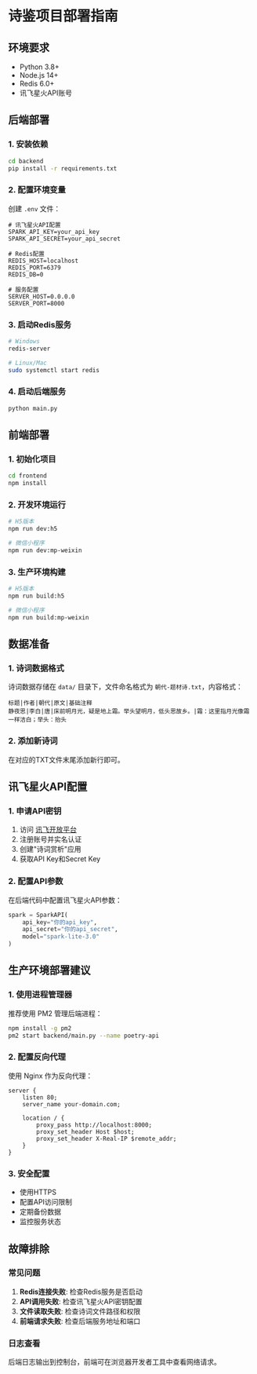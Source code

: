 # 诗鉴项目部署指南

## 环境要求
- Python 3.8+
- Node.js 14+
- Redis 6.0+
- 讯飞星火API账号

## 后端部署

### 1. 安装依赖
```bash
cd backend
pip install -r requirements.txt
```

### 2. 配置环境变量
创建 `.env` 文件：
```env
# 讯飞星火API配置
SPARK_API_KEY=your_api_key
SPARK_API_SECRET=your_api_secret

# Redis配置
REDIS_HOST=localhost
REDIS_PORT=6379
REDIS_DB=0

# 服务配置
SERVER_HOST=0.0.0.0
SERVER_PORT=8000
```

### 3. 启动Redis服务
```bash
# Windows
redis-server

# Linux/Mac
sudo systemctl start redis
```

### 4. 启动后端服务
```bash
python main.py
```

## 前端部署

### 1. 初始化项目
```bash
cd frontend
npm install
```

### 2. 开发环境运行
```bash
# H5版本
npm run dev:h5

# 微信小程序
npm run dev:mp-weixin
```

### 3. 生产环境构建
```bash
# H5版本
npm run build:h5

# 微信小程序
npm run build:mp-weixin
```

## 数据准备

### 1. 诗词数据格式
诗词数据存储在 `data/` 目录下，文件命名格式为 `朝代-题材诗.txt`，内容格式：
```
标题|作者|朝代|原文|基础注释
静夜思|李白|唐|床前明月光，疑是地上霜。举头望明月，低头思故乡。|霜：这里指月光像霜一样洁白；举头：抬头
```

### 2. 添加新诗词
在对应的TXT文件末尾添加新行即可。

## 讯飞星火API配置

### 1. 申请API密钥
1. 访问 [讯飞开放平台](https://www.xfyun.cn/)
2. 注册账号并实名认证
3. 创建"诗词赏析"应用
4. 获取API Key和Secret Key

### 2. 配置API参数
在后端代码中配置讯飞星火API参数：
```python
spark = SparkAPI(
    api_key="你的api_key",
    api_secret="你的api_secret",
    model="spark-lite-3.0"
)
```

## 生产环境部署建议

### 1. 使用进程管理器
推荐使用 PM2 管理后端进程：
```bash
npm install -g pm2
pm2 start backend/main.py --name poetry-api
```

### 2. 配置反向代理
使用 Nginx 作为反向代理：
```nginx
server {
    listen 80;
    server_name your-domain.com;
    
    location / {
        proxy_pass http://localhost:8000;
        proxy_set_header Host $host;
        proxy_set_header X-Real-IP $remote_addr;
    }
}
```

### 3. 安全配置
- 使用HTTPS
- 配置API访问限制
- 定期备份数据
- 监控服务状态

## 故障排除

### 常见问题
1. **Redis连接失败**: 检查Redis服务是否启动
2. **API调用失败**: 检查讯飞星火API密钥配置
3. **文件读取失败**: 检查诗词文件路径和权限
4. **前端请求失败**: 检查后端服务地址和端口

### 日志查看
后端日志输出到控制台，前端可在浏览器开发者工具中查看网络请求。